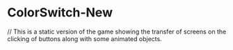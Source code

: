 # ColorSwitch-New
// This is a static version of the game showing the transfer of screens on the clicking of buttons along with some animated objects.
